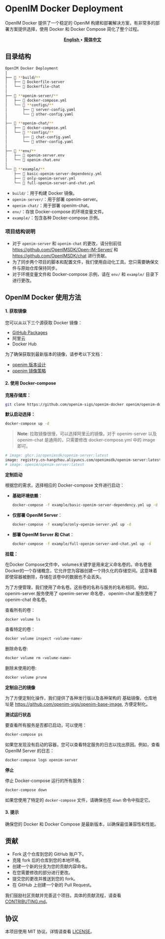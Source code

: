 # OpenIM Docker Deployment

OpenIM Docker 提供了一个稳定的 OpenIM 构建和部署解决方案，有非常多的部署方案提供选择，使用 Docker 和 Docker Compose 简化了整个过程。

<p align="center">
    <a href="./README.md"><b> English </b></a> •
    <a href="./README-zh_CN.md"><b> 简体中文 </b></a>
</p>

</p>

## 目录结构

```bash
OpenIM Docker Deployment
│
├── 📁 **build/**
│   ├── 📄 Dockerfile-server
│   └── 📄 Dockerfile-chat
│
├── 📁 **openim-server/**
│   ├── 📄 docker-compose.yml
│   └── 📁 **configs/**
│       ├── 📄 server-config.yaml
│       └── 📄 other-config.yaml
│
├── 📁 **openim-chat/**
│   ├── 📄 docker-compose.yml
│   └── 📁 **configs/**
│       ├── 📄 chat-config.yaml
│       └── 📄 other-config.yaml
│
├── 📁 **env/**
│   ├── 📄 openim-server.env
│   └── 📄 openim-chat.env
│
└── 📁 **example/**
    ├── 📄 basic-openim-server-dependency.yml
    ├── 📄 only-openim-server.yml
    └── 📄 full-openim-server-and-chat.yml
```

- `build/`：用于构建 Docker 镜像。
- `openim-server/`：用于部署 openim-server。
- `openim-chat/`：用于部署 openim-chat。
- `env/`：存放 Docker-compose 的环境变量文件。
- `example/`：包含各种 Docker-compose 示例。


### 项目结构说明

- 对于 `openim-server` 和 `openim-chat` 的更改，请分别前往 https://github.com/OpenIMSDK/Open-IM-Server/ 和 https://github.com/OpenIMSDK/chat 进行贡献。
- 为了同步两个项目的脚本和配置文件，我们使用自动化工具。您只需要确保文件与原始仓库保持同步。
- 对于环境变量文件和 Docker-compose 示例，请在 `env/` 和 `example/` 目录下进行更改。


## OpenIM Docker 使用方法

#### 1. 获取镜像

您可以从以下三个源获取 Docker 镜像：

- [GitHub Packages](https://github.com/orgs/OpenIMSDK/packages?repo_name=Open-IM-Server)
- 阿里云
- Docker Hub

为了确保获取到最新版本的镜像，请参考以下文档：

- [openim 版本设计](https://github.com/OpenIMSDK/Open-IM-Server/blob/main/docs/conversions/version.md)
- [openim 镜像策略](https://github.com/OpenIMSDK/Open-IM-Server/blob/main/docs/conversions/images.md)

#### 2. 使用 Docker-compose

**克隆存储库：**

```bash
git clone https://github.com/openim-sigs/openim-docker openim/openim-docker && export openim=$(pwd)/openim && cd $openim/openim-docker
```

**默认启动选择：**

```bash
docker-compose up -d
```

> **Note**:
> 拉取镜像很慢，可以选择阿里云的镜像。对于 openim-server 以及 openim-chat 是通用的，只需要修改 docker-compose.yml 中的 image 即可。

```bash
# image: ghcr.io/openimsdk/openim-server:latest
image: registry.cn-hangzhou.aliyuncs.com/openimsdk/openim-server:latest
# image: openim/openim-server:latest
```


**定制启动**

根据您的需求，选择相应的 Docker-compose 文件进行启动：

- **基础环境依赖**：

  ```bash
  docker-compose -f example/basic-openim-server-dependency.yml up -d
  ```

- **仅部署 OpenIM Server**：

  ```bash
  docker-compose -f example/only-openim-server.yml up -d
  ```

- **部署 OpenIM Server 和 Chat**：

  ```bash
  docker-compose -f example/full-openim-server-and-chat.yml up -d
  ```

**挂载：**

在Docker Compose文件中，volumes关键字是用来定义命名卷的。命名卷是Docker的一个存储概念，它允许您为容器创建一个持久化的存储空间。这意味着即使容器被删除，存储在该卷中的数据也不会丢失。

为了方便管理，我们使用了命名卷。这些卷的名称与服务的名称相同。例如，openim-server 服务使用了 openim-server 命名卷， openim-chat 服务使用了 openim-chat 命名卷。

查看所有的卷：

```bash
docker volume ls
```

查看特定的卷：

```bash
docker volume inspect <volume-name>
```

删除命名卷:

```bash
docker volume rm <volume-name>
```

删除未使用的卷:

```bash
docker volume prune
```


**定制自己的镜像**

为了方便定制化操作，我们提供了各种发行版以及各种架构的 基础镜像，仓库地址是 https://github.com/openim-sigs/openim-base-image, 方便定制化。


**测试运行状态**

要查看所有服务是否都已启动，可以使用：

```bash
docker-compose ps
```

如果您发现没有启动的容器，您可以查看特定服务的日志以找出原因。例如，查看 OpenIM Server 的日志：

```bash
docker-compose logs openim-server
```

**停止**

停止 Docker-compose 运行的所有服务：

```bash
docker-compose down
```

如果您使用了特定的 `docker-compose` 文件，请确保也在 `down` 命令中指定它。

#### 3. 提示

确保您的 Docker 和 Docker Compose 是最新版本，以确保最佳兼容性和性能。


## 贡献

+ Fork 这个仓库到您的 GitHub 账户下。
+ 克隆 fork 后的仓库到您的本地环境。
+ 创建一个新的分支为您的贡献内容命名。
+ 在您需要修改的部分进行更改。
+ 提交您的更改并推送到您的 fork。
+ 在 GitHub 上创建一个新的 Pull Request。

我们鼓励社区贡献并完善这个项目。具体的贡献流程，请查看 [CONTRIBUTING.md](./CONTRIBUTING.md)。

## 协议

本项目使用 MIT 协议。详情请查看 [LICENSE](./LICENSE)。
